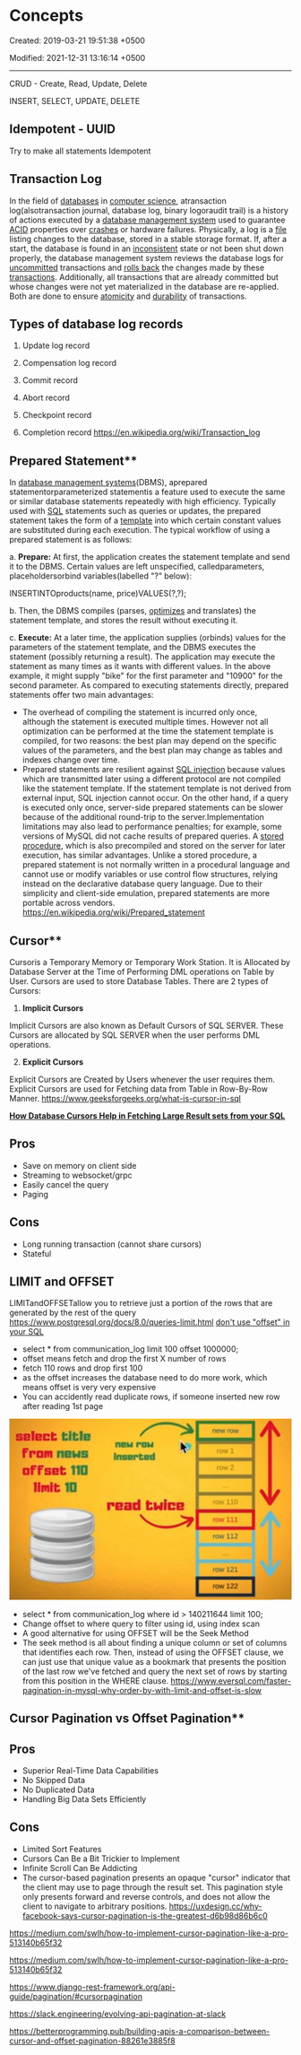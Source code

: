 # Concepts

Created: 2019-03-21 19:51:38 +0500

Modified: 2021-12-31 13:16:14 +0500

---

CRUD - Create, Read, Update, Delete

INSERT, SELECT, UPDATE, DELETE

## Idempotent - UUID

Try to make all statements Idempotent

## Transaction Log

In the field of [databases](https://en.wikipedia.org/wiki/Database) in [computer science](https://en.wikipedia.org/wiki/Computer_science), atransaction log(alsotransaction journal, database log, binary logoraudit trail) is a history of actions executed by a [database management system](https://en.wikipedia.org/wiki/Database_management_system) used to guarantee [ACID](https://en.wikipedia.org/wiki/ACID) properties over [crashes](https://en.wikipedia.org/wiki/Crash_(computing)) or hardware failures. Physically, a log is a [file](https://en.wikipedia.org/wiki/Computer_file) listing changes to the database, stored in a stable storage format.
If, after a start, the database is found in an [inconsistent](https://en.wikipedia.org/wiki/Consistency_(database_systems)) state or not been shut down properly, the database management system reviews the database logs for [uncommitted](https://en.wikipedia.org/wiki/Commit_(data_management)) transactions and [rolls back](https://en.wikipedia.org/wiki/Rollback_(data_management)) the changes made by these [transactions](https://en.wikipedia.org/wiki/Database_transaction). Additionally, all transactions that are already committed but whose changes were not yet materialized in the database are re-applied. Both are done to ensure [atomicity](https://en.wikipedia.org/wiki/Atomicity_(database_systems)) and [durability](https://en.wikipedia.org/wiki/Durability_(computer_science)) of transactions.

## Types of database log records

1. Update log record

2. Compensation log record

3. Commit record

4. Abort record

5. Checkpoint record

6. Completion record
<https://en.wikipedia.org/wiki/Transaction_log>

## Prepared Statement**

In [database management systems](https://en.wikipedia.org/wiki/Database_management_system)(DBMS), aprepared statementorparameterized statementis a feature used to execute the same or similar database statements repeatedly with high efficiency. Typically used with [SQL](https://en.wikipedia.org/wiki/SQL) statements such as queries or updates, the prepared statement takes the form of a [template](https://en.wikipedia.org/wiki/Template_processor) into which certain constant values are substituted during each execution.
The typical workflow of using a prepared statement is as follows:

a.  **Prepare:** At first, the application creates the statement template and send it to the DBMS. Certain values are left unspecified, calledparameters, placeholdersorbind variables(labelled "?" below):

INSERTINTOproducts(name, price)VALUES(?,?);

b.  Then, the DBMS compiles (parses, [optimizes](https://en.wikipedia.org/wiki/Query_optimization) and translates) the statement template, and stores the result without executing it.

c.  **Execute:** At a later time, the application supplies (orbinds) values for the parameters of the statement template, and the DBMS executes the statement (possibly returning a result). The application may execute the statement as many times as it wants with different values. In the above example, it might supply "bike" for the first parameter and "10900" for the second parameter.
As compared to executing statements directly, prepared statements offer two main advantages:

- The overhead of compiling the statement is incurred only once, although the statement is executed multiple times. However not all optimization can be performed at the time the statement template is compiled, for two reasons: the best plan may depend on the specific values of the parameters, and the best plan may change as tables and indexes change over time.
- Prepared statements are resilient against [SQL injection](https://en.wikipedia.org/wiki/SQL_injection) because values which are transmitted later using a different protocol are not compiled like the statement template. If the statement template is not derived from external input, SQL injection cannot occur.
On the other hand, if a query is executed only once, server-side prepared statements can be slower because of the additional round-trip to the server.Implementation limitations may also lead to performance penalties; for example, some versions of MySQL did not cache results of prepared queries. A [stored procedure](https://en.wikipedia.org/wiki/Stored_procedure), which is also precompiled and stored on the server for later execution, has similar advantages. Unlike a stored procedure, a prepared statement is not normally written in a procedural language and cannot use or modify variables or use control flow structures, relying instead on the declarative database query language. Due to their simplicity and client-side emulation, prepared statements are more portable across vendors.
<https://en.wikipedia.org/wiki/Prepared_statement>

## Cursor**

Cursoris a Temporary Memory or Temporary Work Station. It is Allocated by Database Server at the Time of Performing DML operations on Table by User. Cursors are used to store Database Tables.
There are 2 types of Cursors:

1. **Implicit Cursors**

Implicit Cursors are also known as Default Cursors of SQL SERVER. These Cursors are allocated by SQL SERVER when the user performs DML operations.

2. **Explicit Cursors**

Explicit Cursors are Created by Users whenever the user requires them. Explicit Cursors are used for Fetching data from Table in Row-By-Row Manner.
<https://www.geeksforgeeks.org/what-is-cursor-in-sql>

[**How Database Cursors Help in Fetching Large Result sets from your SQL**](https://www.youtube.com/watch?v=C1Y6P6vDFts)

## Pros

- Save on memory on client side
- Streaming to websocket/grpc
- Easily cancel the query
- Paging

## Cons

- Long running transaction (cannot share cursors)
- Stateful

## LIMIT and OFFSET

LIMITandOFFSETallow you to retrieve just a portion of the rows that are generated by the rest of the query
<https://www.postgresql.org/docs/8.0/queries-limit.html>
[don't use "offset" in your SQL](https://youtu.be/WDJRRNCGIRs)

- select * from communication_log limit 100 offset 1000000;
- offset means fetch and drop the first X number of rows
- fetch 110 rows and drop first 100
- as the offset increases the database need to do more work, which means offset is very very expensive
- You can accidently read duplicate rows, if someone inserted new row after reading 1st page

![image](media/Concepts-image1.jpeg)

- select * from communication_log where id > 140211644 limit 100;
- Change offset to where query to filter using id, using index scan
- A good alternative for using OFFSET will be the Seek Method
- The seek method is all about finding a unique column or set of columns that identifies each row. Then, instead of using the OFFSET clause, we can just use that unique value as a bookmark that presents the position of the last row we've fetched and query the next set of rows by starting from this position in the WHERE clause.
<https://www.eversql.com/faster-pagination-in-mysql-why-order-by-with-limit-and-offset-is-slow>

## Cursor Pagination vs Offset Pagination**

## Pros

- Superior Real-Time Data Capabilities
- No Skipped Data
- No Duplicated Data
- Handling Big Data Sets Efficiently

## Cons

- Limited Sort Features
- Cursors Can Be a Bit Trickier to Implement
- Infinite Scroll Can Be Addicting
- The cursor-based pagination presents an opaque "cursor" indicator that the client may use to page through the result set. This pagination style only presents forward and reverse controls, and does not allow the client to navigate to arbitrary positions.
<https://uxdesign.cc/why-facebook-says-cursor-pagination-is-the-greatest-d6b98d86b6c0>

<https://medium.com/swlh/how-to-implement-cursor-pagination-like-a-pro-513140b65f32>

<https://medium.com/swlh/how-to-implement-cursor-pagination-like-a-pro-513140b65f32>

<https://www.django-rest-framework.org/api-guide/pagination/#cursorpagination>

<https://slack.engineering/evolving-api-pagination-at-slack>

<https://betterprogramming.pub/building-apis-a-comparison-between-cursor-and-offset-pagination-88261e3885f8>
